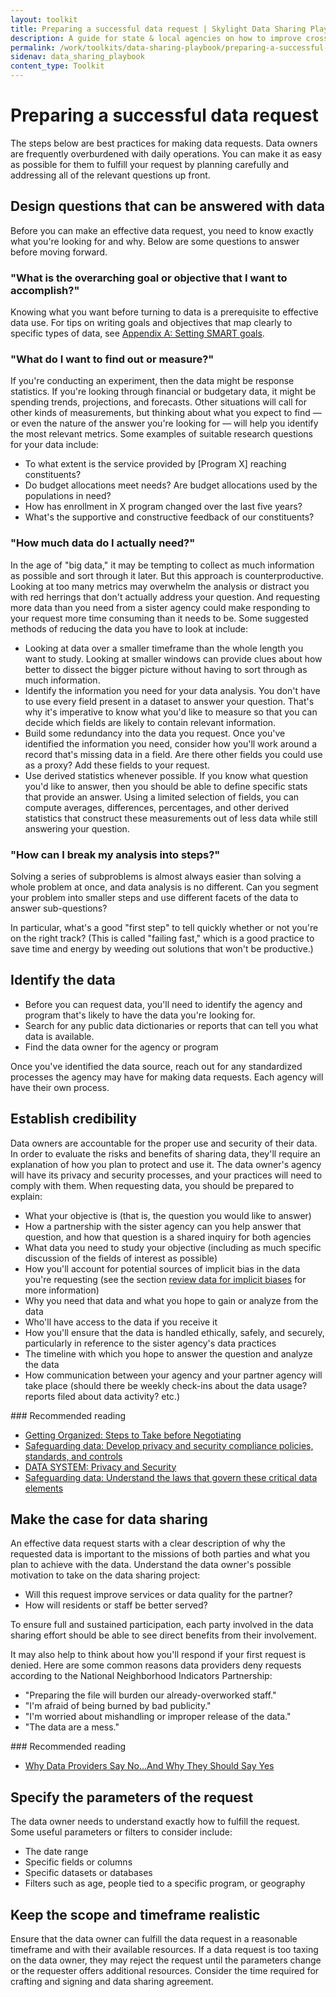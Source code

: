 ```yaml
---
layout: toolkit
title: Preparing a successful data request | Skylight Data Sharing Playbook
description: A guide for state & local agencies on how to improve cross-organizational data sharing.
permalink: /work/toolkits/data-sharing-playbook/preparing-a-successful-data-request/
sidenav: data_sharing_playbook
content_type: Toolkit
---
```


# Preparing a successful data request

The steps below are best practices for making data requests. Data owners are frequently overburdened with daily operations. You can make it as easy as possible for them to fulfill your request by planning carefully and addressing all of the relevant questions up front.

## Design questions that can be answered with data

Before you can make an effective data request, you need to know exactly what you're looking for and why. Below are some questions to answer before moving forward.

### "What is the overarching goal or objective that I want to accomplish?"

Knowing what you want before turning to data is a prerequisite to effective data use. For tips on writing goals and objectives that map clearly to specific types of data, see [Appendix A: Setting SMART goals](/work/toolkits/data-sharing-playbook/appendix-a-setting-smart-goals).

### "What do I want to find out or measure?"

If you're conducting an experiment, then the data might be response statistics. If you're looking through financial or budgetary data, it might be spending trends, projections, and forecasts. Other situations will call for other kinds of measurements, but thinking about what you expect to find — or even the nature of the answer you're looking for — will help you identify the most relevant metrics. Some examples of suitable research questions for your data include:

- To what extent is the service provided by [Program X] reaching constituents?
- Do budget allocations meet needs? Are budget allocations used by the populations in need?
- How has enrollment in X program changed over the last five years?
- What's the supportive and constructive feedback of our constituents?

### "How much data do I actually need?"

In the age of "big data," it may be tempting to collect as much information as possible and sort through it later. But this approach is counterproductive. Looking at too many metrics may overwhelm the analysis or distract you with red herrings that don't actually address your question. And requesting more data than you need from a sister agency could make responding to your request more time consuming than it needs to be. Some suggested methods of reducing the data you have to look at include:

- Looking at data over a smaller timeframe than the whole length you want to study. Looking at smaller windows can provide clues about how better to dissect the bigger picture without having to sort through as much information.
- Identify the information you need for your data analysis. You don't have to use every field present in a dataset to answer your question. That's why it's imperative to know what you'd like to measure so that you can decide which fields are likely to contain relevant information.
- Build some redundancy into the data you request. Once you've identified the information you need, consider how you'll work around a record that's missing data in a field. Are there other fields you could use as a proxy? Add these fields to your request.
- Use derived statistics whenever possible. If you know what question you'd like to answer, then you should be able to define specific stats that provide an answer. Using a limited selection of fields, you can compute averages, differences, percentages, and other derived statistics that construct these measurements out of less data while still answering your question.

### "How can I break my analysis into steps?"

Solving a series of subproblems is almost always easier than solving a whole problem at once, and data analysis is no different. Can you segment your problem into smaller steps and use different facets of the data to answer sub-questions?

In particular, what's a good "first step" to tell quickly whether or not you're on the right track? (This is called "failing fast," which is a good practice to save time and energy by weeding out solutions that won't be productive.)

## Identify the data

- Before you can request data, you'll need to identify the agency and program that's likely to have the data you're looking for.
- Search for any public data dictionaries or reports that can tell you what data is available.
- Find the data owner for the agency or program

Once you've identified the data source, reach out for any standardized processes the agency may have for making data requests. Each agency will have their own process.

## Establish credibility

Data owners are accountable for the proper use and security of their data. In order to evaluate the risks and benefits of sharing data, they'll require an explanation of how you plan to protect and use it. The data owner's agency will have its privacy and security processes, and your practices will need to comply with them. When requesting data, you should be prepared to explain:

- What your objective is (that is, the question you would like to answer)
- How a partnership with the sister agency can you help answer that question, and how that question is a shared inquiry for both agencies
- What data you need to study your objective (including as much specific discussion of the fields of interest as possible)
- How you'll account for potential sources of implicit bias in the data you're requesting (see the section [review data for implicit biases](/work/toolkits/data-sharing-playbook/enabling-data-sharing#review-data-for-implicit-biases) for more information)
- Why you need that data and what you hope to gain or analyze from the data
- Who'll have access to the data if you receive it
- How you'll ensure that the data is handled ethically, safely, and securely, particularly in reference to the sister agency's data practices
- The timeline with which you hope to answer the question and analyze the data
- How communication between your agency and your partner agency will take place (should there be weekly check-ins about the data usage? reports filed about data activity? etc.)

<div class="callout--note" markdown="1">
### Recommended reading

- [Getting Organized: Steps to Take before Negotiating](https://www.neighborhoodindicators.org/library/guides/getting-organized-steps-take-negotiating)
- [Safeguarding data: Develop privacy and security compliance policies, standards, and controls](/work/toolkits/data-sharing-playbook/safeguarding-data#develop-privacy-and-security-compliance-policies-standards-and-controls)
- [DATA SYSTEM: Privacy and Security](https://www.neighborhoodindicators.org/sites/default/files/publications/Example%20Data%20Security%20Plan.pdf)
- [Safeguarding data: Understand the laws that govern these critical data elements](/work/toolkits/data-sharing-playbook/safeguarding-data#understand-the-laws-that-govern-critical-data-elements)
</div>

## Make the case for data sharing

An effective data request starts with a clear description of why the requested data is important to the missions of both parties and what you plan to achieve with the data. Understand the data owner's possible motivation to take on the data sharing project:

- Will this request improve services or data quality for the partner?
- How will residents or staff be better served?

To ensure full and sustained participation, each party involved in the data sharing effort should be able to see direct benefits from their involvement.

It may also help to think about how you'll respond if your first request is denied. Here are some common reasons data providers deny requests according to the National Neighborhood Indicators Partnership:

- "Preparing the file will burden our already-overworked staff."
- "I'm afraid of being burned by bad publicity."
- "I'm worried about mishandling or improper release of the data."
- "The data are a mess."

<div class="callout--note" markdown="1">
### Recommended reading

- [Why Data Providers Say No...And Why They Should Say Yes](https://www.neighborhoodindicators.org/library/guides/why-data-providers-say-noand-why-they-should-say-yes)
</div>

## Specify the parameters of the request

The data owner needs to understand exactly how to fulfill the request. Some useful parameters or filters to consider include:

- The date range
- Specific fields or columns
- Specific datasets or databases
- Filters such as age, people tied to a specific program, or geography

## Keep the scope and timeframe realistic

Ensure that the data owner can fulfill the data request in a reasonable timeframe and with their available resources. If a data request is too taxing on the data owner, they may reject the request until the parameters change or the requester offers additional resources. Consider the time required for crafting and signing and data sharing agreement.
